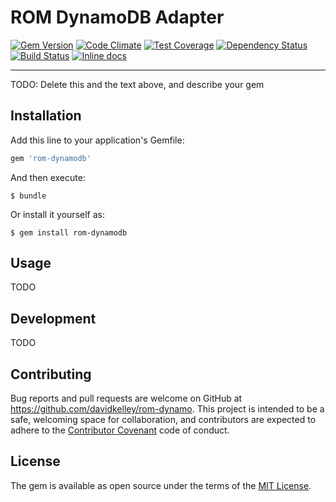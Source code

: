# ROM DynamoDB Adapter

[![Gem Version](https://badge.fury.io/rb/rom-dynamodb.svg)](https://badge.fury.io/rb/rom-dynamodb) [![Code Climate](https://codeclimate.com/github/davidkelley/rom-dynamodb/badges/gpa.svg)](https://codeclimate.com/github/davidkelley/rom-dynamodb) [![Test Coverage](https://codeclimate.com/github/davidkelley/rom-dynamodb/badges/coverage.svg)](https://codeclimate.com/github/davidkelley/rom-dynamodb/coverage) [![Dependency Status](https://gemnasium.com/badges/github.com/davidkelley/rom-dynamodb.svg)](https://gemnasium.com/github.com/davidkelley/rom-dynamodb)
 [![Build Status](https://travis-ci.org/davidkelley/rom-dynamodb.svg?branch=master)](https://travis-ci.org/davidkelley/rom-dynamodb) [![Inline docs](http://inch-ci.org/github/davidkelley/rom-dynamodb.svg?branch=master)](http://inch-ci.org/github/davidkelley/rom-dynamodb)

---

TODO: Delete this and the text above, and describe your gem

## Installation

Add this line to your application's Gemfile:

```ruby
gem 'rom-dynamodb'
```

And then execute:

    $ bundle

Or install it yourself as:

    $ gem install rom-dynamodb

## Usage

TODO

## Development

TODO

## Contributing

Bug reports and pull requests are welcome on GitHub at https://github.com/davidkelley/rom-dynamo. This project is intended to be a safe, welcoming space for collaboration, and contributors are expected to adhere to the [Contributor Covenant](http://contributor-covenant.org) code of conduct.

## License

The gem is available as open source under the terms of the [MIT License](http://opensource.org/licenses/MIT).
